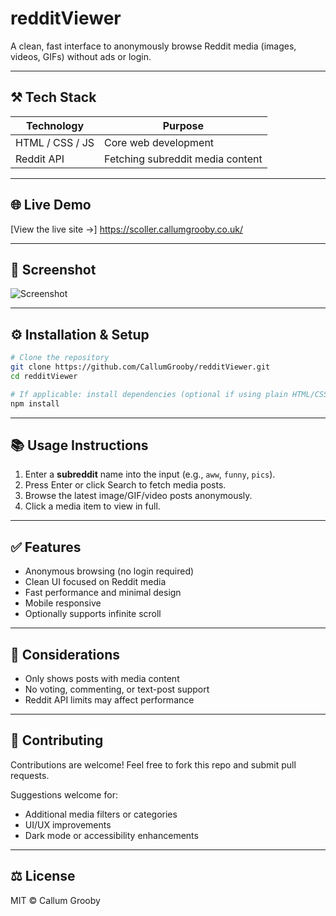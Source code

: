 # redditViewer

A clean, fast interface to anonymously browse Reddit media (images, videos, GIFs) without ads or login.

---

## ⚒ Tech Stack

| Technology      | Purpose                          |
| --------------- | -------------------------------- |
| HTML / CSS / JS | Core web development             |
| Reddit API      | Fetching subreddit media content |

---

## 🌐 Live Demo

[View the live site →] https://scoller.callumgrooby.co.uk/

---

## 📸 Screenshot
![Screenshot](./assets/screenshot.png)



---

## ⚙ Installation & Setup

```bash
# Clone the repository
git clone https://github.com/CallumGrooby/redditViewer.git
cd redditViewer

# If applicable: install dependencies (optional if using plain HTML/CSS/JS)
npm install
```

---

## 📚 Usage Instructions

1. Enter a **subreddit** name into the input (e.g., `aww`, `funny`, `pics`).
2. Press Enter or click Search to fetch media posts.
3. Browse the latest image/GIF/video posts anonymously.
4. Click a media item to view in full.

---

## ✅ Features

- Anonymous browsing (no login required)
- Clean UI focused on Reddit media
- Fast performance and minimal design
- Mobile responsive
- Optionally supports infinite scroll

---

## 🧠 Considerations

- Only shows posts with media content
- No voting, commenting, or text-post support
- Reddit API limits may affect performance

---

## 🤝 Contributing

Contributions are welcome! Feel free to fork this repo and submit pull requests.

Suggestions welcome for:

- Additional media filters or categories
- UI/UX improvements
- Dark mode or accessibility enhancements

---

## ⚖ License

MIT © Callum Grooby

